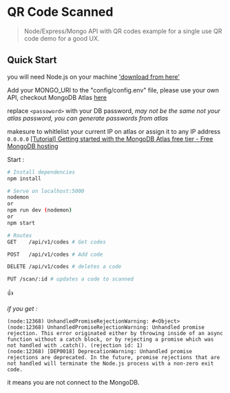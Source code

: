 # QR Code Scanned

> Node/Express/Mongo API with QR codes example for a single use QR code demo for a good UX.

## Quick Start

you will need Node.js on your machine ['download from here']('https://nodejs.org/en/download/')

Add your MONGO_URI to the "config/config.env" file, please use your own API, checkout MongoDB Atlas [here](https://www.mongodb.com/cloud/atlas)

replace `<passoword>` with your DB password, *may not be the same not your atlas password, you can generate passwords from atlas*

makesure to whitlelist your current IP on atlas or assign it to any IP address `0.0.0.0`
[[Tutorial] Getting started with the MongoDB Atlas free tier - Free MongoDB hosting]('https://www.youtube.com/watch?v=_d8CBOtadRA')

Start :

```bash
# Install dependencies
npm install

# Serve on localhost:5000
nodemon
or
npm run dev (nodemon)
or
npm start

# Routes
GET    /api/v1/codes # Get codes

POST   /api/v1/codes # Add code

DELETE /api/v1/codes # deletes a code

PUT /scan/:id # updates a code to scanned
```

:+1:

*if you get :*

```batch
(node:12368) UnhandledPromiseRejectionWarning: #<Object>
(node:12368) UnhandledPromiseRejectionWarning: Unhandled promise rejection. This error originated either by throwing inside of an async function without a catch block, or by rejecting a promise which was not handled with .catch(). (rejection id: 1)
(node:12368) [DEP0018] DeprecationWarning: Unhandled promise rejections are deprecated. In the future, promise rejections that are not handled will terminate the Node.js process with a non-zero exit code.
```

it means you are not connect to the MongoDB.
